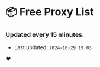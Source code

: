 # :package: Free Proxy List
### Updated every 15 minutes.

- Last updated: `2024-10-29 19:03`

:heart:

